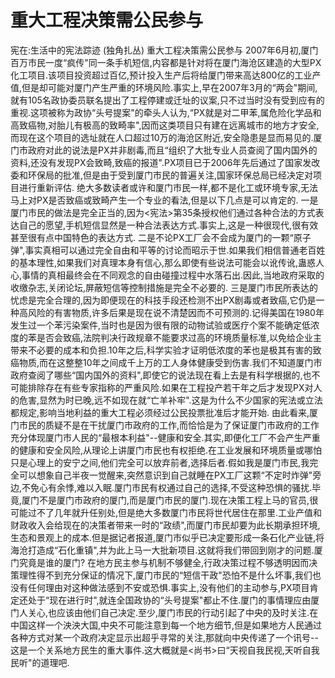 # 重大工程决策需公民参与

宪在:生活中的宪法踪迹 (独角扎丛)
重大工程决策需公民参与
2007年6月初,厦门百万市民一度“疯传"同一条手机短信,内容都是针对将在厦门海沧区建造的大型PX化工项目.该项目投资超过百亿,预计投入生产后将给厦门带来高达800亿的工业产值,但是却可能对厦门产生严重的环境风险.事实上,早在2007年3月的“两会"期间,就有105名政协委员联名提出了工程停建或迁址的议案,只不过当时没有受到应有的重视.这项被称为政协“头号提案"的牵头人认为,“PX就是对二甲苯,属危险化学品和高致癌物,对胎儿有极高的致畸率",因而这类项目只有建在远离城市的地方才安全,而现在这个项目的选址就在人口超过10万的海沧区附近,安全隐患是显而易见的.厦门市政府对此的说法是PX并非剧毒,而且“组织了大批专业人员查阅了国内国外的资料,还没有发现PX会致畸,致癌的报道".PX项目已于2006年先后通过了国家发改委和环保局的批准,但是由于受到厦门市民的普遍关注,国家环保总局已经决定对项目进行重新评估.
绝大多数读者或许和厦门市民一样,都不是化工或环境专家,无法马上对PX是否致癌或致畸产生一个专业的看法,但是以下几点是可以肯定的.
一是厦门市民的做法是完全正当的,因为<宪法>第35条授权他们通过各种合法的方式表达自己的愿望,手机短信显然是一种合法表达方式.事实上,这是一种很现代,很有效甚至很有点中国特色的表达方式.
二是不论PX工厂会不会成为厦门的一颗“原子弹",事实真相可以通过完全自由和平等的讨论而昭示于世.如果我们相信普通老百姓的基本理性,如果我们对真理本身有信心,那么即使有些说法可能会以讹传讹,蛊惑人心,事情的真相最终会在不同观念的自由碰撞过程中水落石出.因此,当地政府采取的收缴杂志,关闭论坛,屏蔽短信等控制措施是完全不必要的.
三是厦门市民所表达的忧虑是完全合理的,因为即便现在的科技手段还检测不出PX剧毒或者致癌,它仍是一种高风险的有害物质,许多后果是现在说不清楚因而不可预测的.记得美国在1980年发生过一个苯污染案件,当时也是因为很有限的动物试验或医疗个案不能确定低浓度的苯是否会致癌,法院判决行政规章不能要求过高的环境质量标准,以免给企业主带来不必要的成本和负担.10年之后,科学实验才证明低浓度的苯也是极其有害的致癌物质,而在这整整10年之间成千上万的工人身体健康受到伤害.我们不知道厦门市政府查阅了哪些“国内国外的资料",即使它的说法现在看上去是有科学根据的,也不可能排除存在有些专家指称的严重风险.如果在工程投产若干年之后才发现PX对人的危害,显然为时已晚,远不如现在就“亡羊补牢".这是为什么不少国家的宪法或立法都规定,影响当地利益的重大工程必须经过公民投票批准后才能开始.
由此看来,厦门市民的质疑不是在干扰厦门市政府的工作,而恰恰是为了保证厦门市政府的工作充分体现厦门市人民的“最根本利益"--健康和安全.其实,即便化工厂不会产生严重的健康和安全风险,从理论上讲厦门市民也有权拒绝.在工业发展和环境质量或哪怕只是心理上的安宁之间,他们完全可以放弃前者,选择后者.假如我是厦门市民,我完全可以想象自己半夜一觉醒来,突然意识到自己就睡在PX工厂这颗“不定时炸弹"旁边,不免心有余悸,难以入眠.厦门市民有权通过自己的选择,不受这种恐惧的骚扰.毕竟,厦门不是厦门市政府的厦门,而是厦门市民的厦门.现在决策工程上马的官员,很可能过不了几年就升任别处,但是绝大多数厦门市民将世代居住在那里.工业产值和财政收入会给现在的决策者带来一时的“政绩",而厦门市民却要为此长期承担环境,生态和景观上的成本.但是据记者报道,厦门市似乎已决定要形成一条石化产业链,将海沧打造成“石化重镇",并为此上马一大批新项目.这就将我们带回到刚才的问题.厦门究竟是谁的厦门?
在地方民主参与机制不够健全,行政决策过程不够透明因而决策理性得不到充分保证的情况下,厦门市民的“短信干政"恐怕不是什么坏事,我们也没有任何理由对这种做法感到不安或恐惧.事实上,没有他们的主动参与,PX项目肯定还处于“现在进行时",就连全国政协的“头号提案"都止不住.厦门的事情理应由厦门人关心,也应该由他们自己决定.至少,厦门市民的行动引起了中央的及时关注.在中国这样一个泱泱大国,中央不可能注意到每一个地方细节,但是如果地方人民通过各种方式对某一个政府决定显示出超乎寻常的关注,那就向中央传递了一个讯号--这是一个关系地方民生的重大事件.这大概就是<尚书>曰“天视自我民视,天听自我民听"的道理吧.